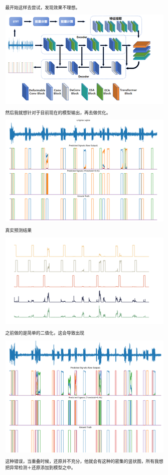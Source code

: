 最开始这样去尝试，发现效果不理想。

![{06DFCA45-668C-4F9E-8779-0D808EDCA0C2}](./images/%7B06DFCA45-668C-4F9E-8779-0D808EDCA0C2%7D.png)

然后我就想针对于目前现在的模型输出，再去做优化。



![938c35524fb7f3c10128357f2e42dfc](./images/938c35524fb7f3c10128357f2e42dfc.png)

真实预测结果

![5cbb198eba95a09f86fe3b8017beba9](./images/5cbb198eba95a09f86fe3b8017beba9.png)



之前做的是简单的二值化，这会导致出现

![9ed0ec13f8c2af9db8061447f9614c4](./images/9ed0ec13f8c2af9db8061447f9614c4.png)

这种错误，当重叠时候，还原并不充分，他就会有这种的密集的竖状图，所有我想把异常检测＋还原添加到模型之中。